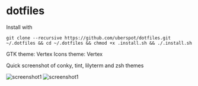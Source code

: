 dotfiles
============

Install with

    git clone --recursive https://github.com/uberspot/dotfiles.git ~/.dotfiles && cd ~/.dotfiles && chmod +x .install.sh && ./.install.sh

GTK theme: Vertex
Icons theme: Vertex

Quick screenshot of conky, tint, lilyterm and zsh themes

![screenshot1](https://github.com/uberspot/dotfiles/blob/master/.extra/quickscreenshot1.png)
![screenshot1](https://github.com/uberspot/dotfiles/blob/master/.extra/quickscreenshot2.png)


